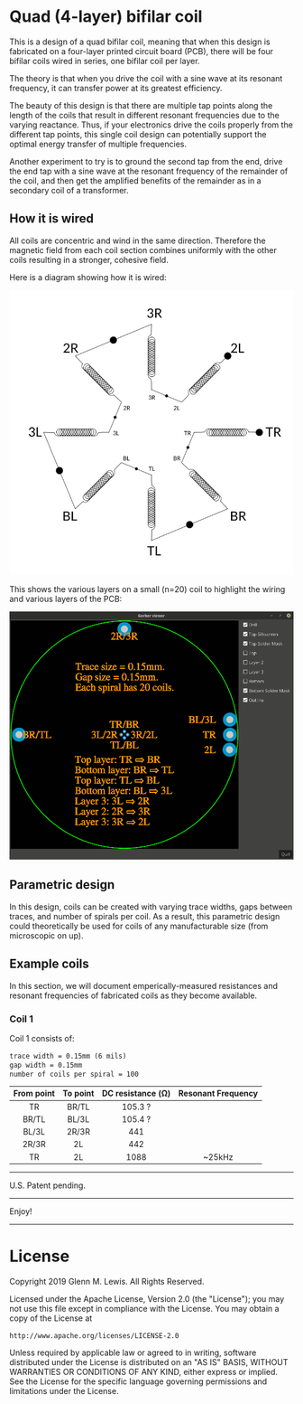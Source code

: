 # Quad (4-layer) bifilar coil

This is a design of a quad bifilar coil, meaning that when this design is
fabricated on a four-layer printed circuit board (PCB), there will be four
bifilar coils wired in series, one bifilar coil per layer.

The theory is that when you drive the coil with a sine wave at its
resonant frequency, it can transfer power at its greatest efficiency.

The beauty of this design is that there are multiple tap points along
the length of the coils that result in different resonant frequencies
due to the varying reactance. Thus, if your electronics drive the
coils properly from the different tap points, this single coil design
can potentially support the optimal energy transfer of multiple
frequencies.

Another experiment to try is to ground the second tap from the end,
drive the end tap with a sine wave at the resonant frequency of the
remainder of the coil, and then get the amplified benefits of the
remainder as in a secondary coil of a transformer.

## How it is wired

All coils are concentric and wind in the same direction.
Therefore the magnetic field from each coil section combines uniformly
with the other coils resulting in a stronger, cohesive field.

Here is a diagram showing how it is wired:

![quad-bifilar-coil-diagram](quad-bifilar-coil-diagram.png)

This shows the various layers on a small (n=20) coil to highlight
the wiring and various layers of the PCB:

![quad-bifilar-coil-layers](quad-bifilar-coil-layers.gif)

## Parametric design

In this design, coils can be created with varying trace widths, gaps
between traces, and number of spirals per coil. As a result, this
parametric design could theoretically be used for coils of any
manufacturable size (from microscopic on up).

## Example coils

In this section, we will document emperically-measured resistances
and resonant frequencies of fabricated coils as they become
available.

### Coil 1

Coil 1 consists of:

```
trace width = 0.15mm (6 mils)
gap width = 0.15mm
number of coils per spiral = 100
```

| From point | To point | DC resistance (Ω) | Resonant Frequency |
|   :---:    |  :---:   |      :---:        |       :---:        |
|    TR      |  BR/TL   |      105.3 ?      |                    |
|   BR/TL    |  BL/3L   |      105.4 ?      |                    |
|   BL/3L    |  2R/3R   |      441          |                    |
|   2R/3R    |   2L     |      442          |                    |
|    TR      |   2L     |      1088         |       ~25kHz       |


----------------------------------------------------------------------

U.S. Patent pending.

----------------------------------------------------------------------

Enjoy!

----------------------------------------------------------------------

# License

Copyright 2019 Glenn M. Lewis. All Rights Reserved.

Licensed under the Apache License, Version 2.0 (the "License");
you may not use this file except in compliance with the License.
You may obtain a copy of the License at

    http://www.apache.org/licenses/LICENSE-2.0

Unless required by applicable law or agreed to in writing, software
distributed under the License is distributed on an "AS IS" BASIS,
WITHOUT WARRANTIES OR CONDITIONS OF ANY KIND, either express or implied.
See the License for the specific language governing permissions and
limitations under the License.
